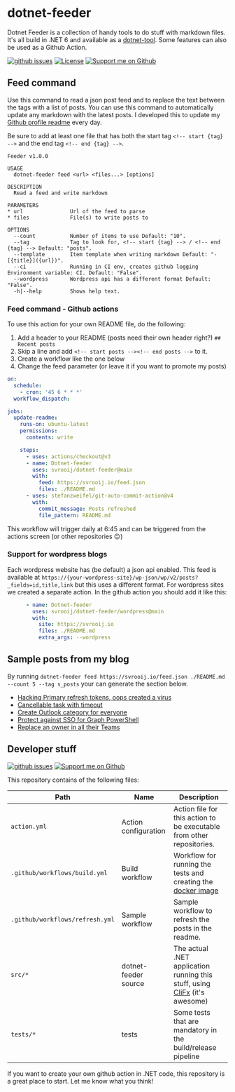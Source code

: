 # dotnet-feeder

Dotnet Feeder is a collection of handy tools to do stuff with markdown files. It's all build in .NET 6 and available as a [dotnet-tool](https://docs.microsoft.com/en-us/dotnet/core/tools/global-tools). Some features can also be used as a Github Action.

[![github issues][badge_issues]][link_issues]
[![License][badge_license]](link_license)
[![Support me on Github][badge_sponsor]][link_sponsor]

## Feed command

Use this command to read a json post feed and to replace the text between the tags with a list of posts.
You can use this command to automatically update any markdown with the latest posts.
I developed this to update my [Github profile readme](https://docs.github.com/en/account-and-profile/setting-up-and-managing-your-github-profile/customizing-your-profile/managing-your-profile-readme) every day.

Be sure to add at least one file that has both the start tag `<!-- start {tag} -->` and the end tag `<!-- end {tag} -->`.

```plain
Feeder v1.0.0

USAGE
  dotnet-feeder feed <url> <files...> [options]

DESCRIPTION
  Read a feed and write markdown

PARAMETERS
* url               Url of the feed to parse 
* files             File(s) to write posts to 

OPTIONS
  --count           Number of items to use Default: "10".
  --tag             Tag to look for, <!-- start {tag} --> / <!-- end {tag} --> Default: "posts".
  --template        Item template when writing markdown Default: "- [{title}]({url})".
  --ci              Running in CI env, creates github logging Environment variable: CI. Default: "False".
  --wordpress       Wordpress api has a different format Default: "False".
  -h|--help         Shows help text. 
```

### Feed command - Github actions

To use this action for your own README file, do the following:

1. Add a header to your README (posts need their own header right?) `## Recent posts`
2. Skip a line and add `<!-- start posts --><!-- end posts -->` to it.
3. Create a workflow like the one below
4. Change the feed parameter (or leave it if you want to promote my posts)

```yaml
on:
  schedule:
    - cron: '45 6 * * *'
  workflow_dispatch:

jobs:
  update-readme:
    runs-on: ubuntu-latest
    permissions:
      contents: write

    steps:
      - uses: actions/checkout@v3
      - name: Dotnet-feeder
        uses: svrooij/dotnet-feeder@main
        with:
          feed: https://svrooij.io/feed.json
          files: ./README.md
      - uses: stefanzweifel/git-auto-commit-action@v4
        with:
          commit_message: Posts refreshed
          file_pattern: README.md
```

This workflow will trigger daily at 6:45 and can be triggered from the actions screen (or other repositories :wink:)

### Support for wordpress blogs

Each wordpress website has (be default) a json api enabled. This feed is available at `https://{your-wordpress-site}/wp-json/wp/v2/posts?_fields=id,title,link` but this uses a different format. For wordpress sites we created a separate action. In the github action you should add it like this:

```yaml
      - name: Dotnet-feeder
        uses: svrooij/dotnet-feeder/wordpress@main
        with:
          site: https://svrooij.io
          files: ./README.md
          extra_args: --wordpress
```

## Sample posts from my blog

By running `dotnet-feeder feed https://svrooij.io/feed.json ./README.md --count 5 --tag s_posts` your can generate the section below.

<!-- start s_posts -->
- [Hacking Primary refresh tokens, oops created a virus](https://svrooij.io/2022/10/18/hacking-prt/)
- [Cancellable task with timeout](https://svrooij.io/2022/10/04/cancellable-task-with-timeout/)
- [Create Outlook category for everyone](https://svrooij.io/2022/09/27/create-corporate-outlook-category/)
- [Protect against SSO for Graph PowerShell](https://svrooij.io/2022/09/14/protect-against-sso-graph-powershell/)
- [Replace an owner in all their Teams](https://svrooij.io/2022/09/13/replace-teams-owner/)
<!-- end s_posts -->

## Developer stuff

[![github issues][badge_issues]][link_issues]
[![Support me on Github][badge_sponsor]][link_sponsor]

This repository contains of the following files:

| Path | Name | Description |
|------|------|-------------|
| `action.yml` | Action configuration | Action file for this action to be executable from other repositories. |
| `.github/workflows/build.yml` | Build workflow | Workflow for running the tests and creating the [docker image](https://github.com/svrooij/dotnet-feeder/pkgs/container/dotnet-feeder) |
| `.github/workflows/refresh.yml` | Sample workflow | Sample workflow to refresh the posts in the readme. |
| `src/*` | dotnet-feeder source | The actual .NET application running this stuff, using [CliFx](https://github.com/Tyrrrz/CliFx) (it's awesome) |
| `tests/*` | tests | Some tests that are mandatory in the build/release pipeline |

If you want to create your own github action in .NET code, this repository is a great place to start. Let me know what you think!

[badge_issues]: https://img.shields.io/github/issues/svrooij/dotnet-feeder?style=flat-square
[badge_license]: https://img.shields.io/github/license/svrooij/dotnet-feeder?style=flat-square
[badge_sponsor]: https://img.shields.io/badge/Sponsor-at%20Github-red?style=flat-square

[link_issues]: https://github.com/svrooij/dotnet-feeder/issues
[link_license]: https://github.com/svrooij/dotnet-feeder/blob/main/LICENSE
[link_sponsor]: https://github.com/sponsors/svrooij
